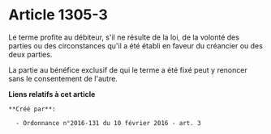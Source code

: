 # Article 1305-3

Le terme profite au débiteur, s'il ne résulte de la loi, de la volonté des parties ou des circonstances qu'il a été établi en
faveur du créancier ou des deux parties. 

La partie au bénéfice exclusif de qui le terme a été fixé peut y renoncer sans le consentement de l'autre.

**Liens relatifs à cet article**

	**Créé par**:

	  - Ordonnance n°2016-131 du 10 février 2016 - art. 3
